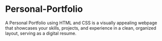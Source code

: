 # Personal-Portfolio
A Personal Portfolio using HTML and CSS is a visually appealing webpage that showcases your skills, projects, and experience in a clean, organized layout, serving as a digital resume.
